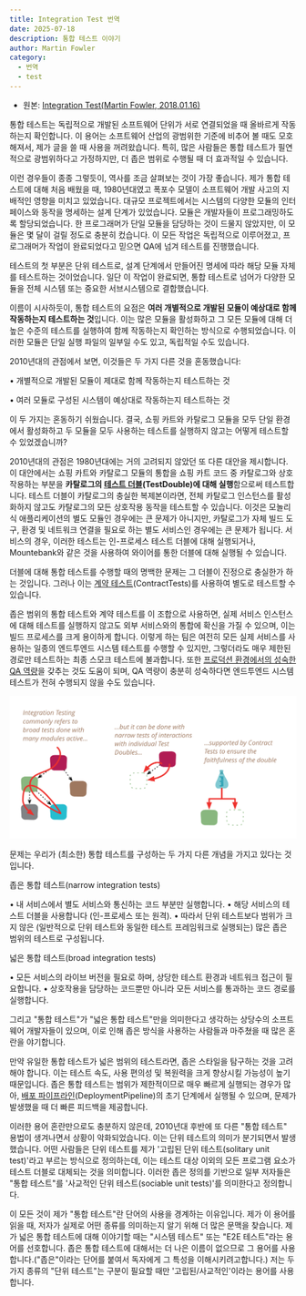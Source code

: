 ```yaml
---
title: Integration Test 번역
date: 2025-07-18
description: 통합 테스트 이야기
author: Martin Fowler
category:
  - 번역
  - test
---
```

- 원본: [Integration Test(Martin Fowler, 2018.01.16)](https://martinfowler.com/bliki/IntegrationTest.html)

통합 테스트는 독립적으로 개발된 소프트웨어 단위가 서로 연결되었을 때 올바르게 작동하는지 확인합니다. 이 용어는 소프트웨어 산업의 광범위한 기준에 비추어 볼 때도 모호해져서, 제가 글을 쓸 때 사용을 꺼려왔습니다. 특히, 많은 사람들은 통합 테스트가 필연적으로 광범위하다고 가정하지만, 더 좁은 범위로 수행될 때 더 효과적일 수 있습니다.

이런 경우들이 종종 그렇듯이, 역사를 조금 살펴보는 것이 가장 좋습니다. 제가 통합 테스트에 대해 처음 배웠을 때, 1980년대였고 폭포수 모델이 소프트웨어 개발 사고의 지배적인 영향을 미치고 있었습니다. 대규모 프로젝트에서는 시스템의 다양한 모듈의 인터페이스와 동작을 명세하는 설계 단계가 있었습니다. 모듈은 개발자들이 프로그래밍하도록 할당되었습니다. 한 프로그래머가 단일 모듈을 담당하는 것이 드물지 않았지만, 이 모듈은 몇 달이 걸릴 정도로 충분히 컸습니다. 이 모든 작업은 독립적으로 이루어졌고, 프로그래머가 작업이 완료되었다고 믿으면 QA에 넘겨 테스트를 진행했습니다.

테스트의 첫 부분은 단위 테스트로, 설계 단계에서 만들어진 명세에 따라 해당 모듈 자체를 테스트하는 것이었습니다. 일단 이 작업이 완료되면, 통합 테스트로 넘어가 다양한 모듈을 전체 시스템 또는 중요한 서브시스템으로 결합했습니다.

이름이 시사하듯이, 통합 테스트의 요점은 **여러 개별적으로 개발된 모듈이 예상대로 함께 작동하는지 테스트하는 것**입니다. 이는 많은 모듈을 활성화하고 그 모든 모듈에 대해 더 높은 수준의 테스트를 실행하여 함께 작동하는지 확인하는 방식으로 수행되었습니다. 이러한 모듈은 단일 실행 파일의 일부일 수도 있고, 독립적일 수도 있습니다.

2010년대의 관점에서 보면, 이것들은 두 가지 다른 것을 혼동했습니다:

• 개별적으로 개발된 모듈이 제대로 함께 작동하는지 테스트하는 것

• 여러 모듈로 구성된 시스템이 예상대로 작동하는지 테스트하는 것

이 두 가지는 혼동하기 쉬웠습니다. 결국, 쇼핑 카트와 카탈로그 모듈을 모두 단일 환경에서 활성화하고 두 모듈을 모두 사용하는 테스트를 실행하지 않고는 어떻게 테스트할 수 있었겠습니까?

2010년대의 관점은 1980년대에는 거의 고려되지 않았던 또 다른 대안을 제시합니다. 이 대안에서는 쇼핑 카트와 카탈로그 모듈의 통합을 쇼핑 카트 코드 중 카탈로그와 상호작용하는 부분을 **카탈로그의 [테스트 더블](https://martinfowler.com/bliki/TestDouble.html)(TestDouble)에 대해 실행**함으로써 테스트합니다. 테스트 더블이 카탈로그의 충실한 복제본이라면, 전체 카탈로그 인스턴스를 활성화하지 않고도 카탈로그의 모든 상호작용 동작을 테스트할 수 있습니다. 이것은 모놀리식 애플리케이션의 별도 모듈인 경우에는 큰 문제가 아니지만, 카탈로그가 자체 빌드 도구, 환경 및 네트워크 연결을 필요로 하는 별도 서비스인 경우에는 큰 문제가 됩니다. 서비스의 경우, 이러한 테스트는 인-프로세스 테스트 더블에 대해 실행되거나, Mountebank와 같은 것을 사용하여 와이어를 통한 더블에 대해 실행될 수 있습니다.

더블에 대해 통합 테스트를 수행할 때의 명백한 문제는 그 더블이 진정으로 충실한가 하는 것입니다. 그러나 이는 [계약 테스트](https://martinfowler.com/bliki/ContractTest.html)(ContractTests)를 사용하여 별도로 테스트할 수 있습니다.

좁은 범위의 통합 테스트와 계약 테스트를 이 조합으로 사용하면, 실제 서비스 인스턴스에 대해 테스트를 실행하지 않고도 외부 서비스와의 통합에 확신을 가질 수 있으며, 이는 빌드 프로세스를 크게 용이하게 합니다. 이렇게 하는 팀은 여전히 모든 실제 서비스를 사용하는 일종의 엔드투엔드 시스템 테스트를 수행할 수 있지만, 그렇더라도 매우 제한된 경로만 테스트하는 최종 스모크 테스트에 불과합니다. 또한 [프로덕션 환경에서의 성숙한 QA 역량](https://martinfowler.com/articles/qa-in-production.html)을 갖추는 것도 도움이 되며, QA 역량이 충분히 성숙하다면 엔드투엔드 시스템 테스트가 전혀 수행되지 않을 수도 있습니다.

![](img/integration.png)

문제는 우리가 (최소한) 통합 테스트를 구성하는 두 가지 다른 개념을 가지고 있다는 것입니다. 

좁은 통합 테스트(narrow integration tests)

• 내 서비스에서 별도 서비스와 통신하는 코드 부분만 실행합니다.
• 해당 서비스의 테스트 더블을 사용합니다 (인-프로세스 또는 원격).
• 따라서 단위 테스트보다 범위가 크지 않은 (일반적으로 단위 테스트와 동일한 테스트 프레임워크로 실행되는) 많은 좁은 범위의 테스트로 구성됩니다.

넓은 통합 테스트(broad integration tests)

• 모든 서비스의 라이브 버전을 필요로 하며, 상당한 테스트 환경과 네트워크 접근이 필요합니다.
• 상호작용을 담당하는 코드뿐만 아니라 모든 서비스를 통과하는 코드 경로를 실행합니다.

그리고 "통합 테스트"가 "넓은 통합 테스트"만을 의미한다고 생각하는 상당수의 소프트웨어 개발자들이 있으며, 이로 인해 좁은 방식을 사용하는 사람들과 마주쳤을 때 많은 혼란을 야기합니다.

만약 유일한 통합 테스트가 넓은 범위의 테스트라면, 좁은 스타일을 탐구하는 것을 고려해야 합니다. 이는 테스트 속도, 사용 편의성 및 복원력을 크게 향상시킬 가능성이 높기 때문입니다. 좁은 통합 테스트는 범위가 제한적이므로 매우 빠르게 실행되는 경우가 많아, [배포 파이프라인](https://martinfowler.com/bliki/DeploymentPipeline.html)(DeploymentPipeline)의 초기 단계에서 실행될 수 있으며, 문제가 발생했을 때 더 빠른 피드백을 제공합니다.

이러한 용어 혼란만으로도 충분하지 않은데, 2010년대 후반에 또 다른 "통합 테스트" 용법이 생겨나면서 상황이 악화되었습니다. 이는 단위 테스트의 의미가 분기되면서 발생했습니다. 어떤 사람들은 단위 테스트를 제가 '고립된 단위 테스트(solitary unit test)'라고 부르는 방식으로 정의하는데, 이는 테스트 대상 이외의 모든 프로그램 요소가 테스트 더블로 대체되는 것을 의미합니다. 이러한 좁은 정의를 기반으로 일부 저자들은 "통합 테스트"를 '사교적인 단위 테스트(sociable unit tests)'를 의미한다고 정의합니다.

이 모든 것이 제가 "통합 테스트"란 단어의 사용을 경계하는 이유입니다. 제가 이 용어를 읽을 때, 저자가 실제로 어떤 종류를 의미하는지 알기 위해 더 많은 문맥을 찾습니다. 제가 넓은 통합 테스트에 대해 이야기할 때는 "시스템 테스트" 또는 "E2E 테스트"라는 용어를 선호합니다. 좁은 통합 테스트에 대해서는 더 나은 이름이 없으므로 그 용어를 사용합니다.("좁은"이라는 단어를 붙여서 독자에게 그 특성을 이해시키려고합니다.) 저는 두 가지 종류의 "단위 테스트"는 구분이 필요할 때만 '고립된/사교적인'이라는 용어를 사용합니다.
